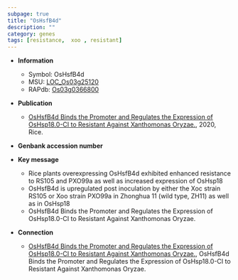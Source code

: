 ```yaml
---
subpage: true
title: "OsHsfB4d"
description: ""
category: genes
tags: [resistance,  xoo , resistant]
---
```


* **Information**  
    + Symbol: OsHsfB4d  
    + MSU: [LOC_Os03g25120](http://rice.plantbiology.msu.edu/cgi-bin/ORF_infopage.cgi?orf=LOC_Os03g25120)  
    + RAPdb: [Os03g0366800](http://rapdb.dna.affrc.go.jp/viewer/gbrowse_details/irgsp1?name=Os03g0366800)  

* **Publication**  
    + [OsHsfB4d Binds the Promoter and Regulates the Expression of OsHsp18.0-CI to Resistant Against Xanthomonas Oryzae.](http://www.ncbi.nlm.nih.gov/pubmed?term=OsHsfB4d+Binds+the+Promoter+and+Regulates+the+Expression+of+OsHsp18.0-CI+to+Resistant+Against+Xanthomonas+Oryzae.%5BTitle%5D), 2020, Rice.

* **Genbank accession number**  

* **Key message**  
    + Rice plants overexpressing OsHsfB4d exhibited enhanced resistance to RS105 and PXO99a as well as increased expression of OsHsp18
    + OsHsfB4d is upregulated post inoculation by either the Xoc strain RS105 or Xoo strain PXO99a in Zhonghua 11 (wild type, ZH11) as well as in OsHsp18
    + OsHsfB4d Binds the Promoter and Regulates the Expression of OsHsp18.0-CI to Resistant Against Xanthomonas Oryzae.

* **Connection**  
    + [OsHsfB4d Binds the Promoter and Regulates the Expression of OsHsp18.0-CI to Resistant Against Xanthomonas Oryzae.](http://www.ncbi.nlm.nih.gov/pubmed?term=OsHsfB4d+Binds+the+Promoter+and+Regulates+the+Expression+of+OsHsp18.0-CI+to+Resistant+Against+Xanthomonas+Oryzae.%5BTitle%5D), OsHsfB4d Binds the Promoter and Regulates the Expression of OsHsp18.0-CI to Resistant Against Xanthomonas Oryzae.



